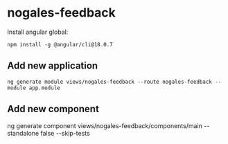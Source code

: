 # nogales-feedback

Install angular global:

```
npm install -g @angular/cli@18.0.7
```

## Add new application
```
ng generate module views/nogales-feedback --route nogales-feedback --module app.module
```

## Add new component
ng generate component views/nogales-feedback/components/main --standalone false  --skip-tests
```